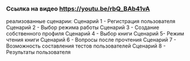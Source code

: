 ### Ссылка на видео   https://youtu.be/rbQ_BAb41vA
реализованные сценарии:
Сценарий 1 - Регистрация пользователя
Сценарий 2 - Выбор режима работы
Сценарий 3 - Создание собственного профиля
Сценарий 4 - Выбор книги
Сценарий 5- Режим чтения книги
Сценарий 6 - Вопросы после прочтения
Сценарий 7 - Возможность составления тестов пользователей
Сценарий 8 - Результаты пользователя
